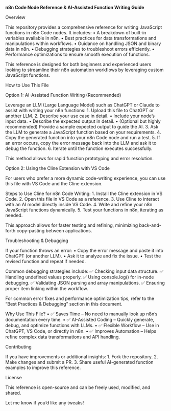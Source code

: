 **n8n Code Node Reference & AI-Assisted Function Writing Guide**

Overview

This repository provides a comprehensive reference for writing JavaScript functions in n8n Code nodes. It includes:
	•	A breakdown of built-in variables available in n8n.
	•	Best practices for data transformations and manipulations within workflows.
	•	Guidance on handling JSON and binary data in n8n.
	•	Debugging strategies to troubleshoot errors efficiently.
	•	Performance optimizations to ensure smooth execution of functions.

This reference is designed for both beginners and experienced users looking to streamline their n8n automation workflows by leveraging custom JavaScript functions.

How to Use This File

Option 1: AI-Assisted Function Writing (Recommended)

Leverage an LLM (Large Language Model) such as ChatGPT or Claude to assist with writing your n8n functions:
	1.	Upload this file to ChatGPT or another LLM.
	2.	Describe your use case in detail.
	•	Include your node’s input data.
	•	Describe the expected output in detail.
	•	(Optional but highly recommended) Provide a sample expected output to guide the AI.
	3.	Ask the LLM to generate a JavaScript function based on your requirements.
	4.	Copy the generated function into your n8n Code node and run a test.
	5.	If an error occurs, copy the error message back into the LLM and ask it to debug the function.
	6.	Iterate until the function executes successfully.

This method allows for rapid function prototyping and error resolution.

Option 2: Using the Cline Extension with VS Code

For users who prefer a more dynamic code-writing experience, you can use this file with VS Code and the Cline extension.

Steps to Use Cline for n8n Code Writing:
	1.	Install the Cline extension in VS Code.
	2.	Open this file in VS Code as a reference.
	3.	Use Cline to interact with an AI model directly inside VS Code.
	4.	Write and refine your n8n JavaScript functions dynamically.
	5.	Test your functions in n8n, iterating as needed.

This approach allows for faster testing and refining, minimizing back-and-forth copy-pasting between applications.

Troubleshooting & Debugging

If your function throws an error:
	•	Copy the error message and paste it into ChatGPT (or another LLM).
	•	Ask it to analyze and fix the issue.
	•	Test the revised function and repeat if needed.

Common debugging strategies include:
✅ Checking input data structure.
✅ Handling undefined values properly.
✅ Using console.log() for in-node debugging.
✅ Validating JSON parsing and array manipulations.
✅ Ensuring proper item linking within the workflow.

For common error fixes and performance optimization tips, refer to the “Best Practices & Debugging” section in this document.

Why Use This File?
	•	✅ Saves Time – No need to manually look up n8n’s documentation every time.
	•	✅ AI-Assisted Coding – Quickly generate, debug, and optimize functions with LLMs.
	•	✅ Flexible Workflow – Use in ChatGPT, VS Code, or directly in n8n.
	•	✅ Improves Automation – Helps refine complex data transformations and API handling.

Contributing

If you have improvements or additional insights:
	1.	Fork the repository.
	2.	Make changes and submit a PR.
	3.	Share useful AI-generated function examples to improve this reference.

License

This reference is open-source and can be freely used, modified, and shared.

Let me know if you’d like any tweaks!
